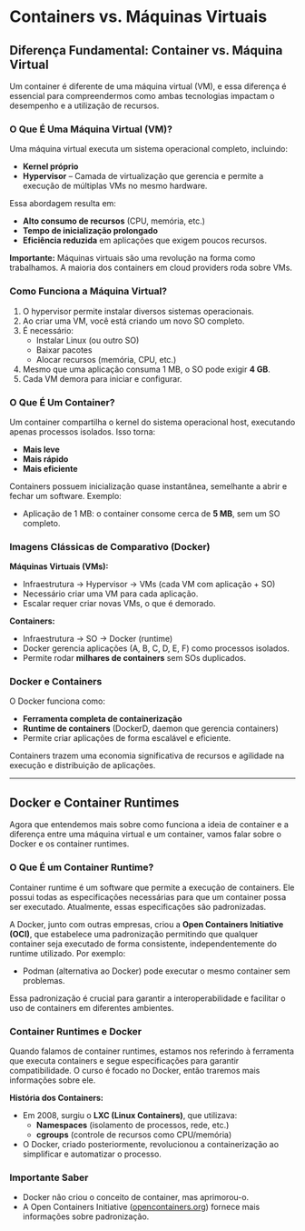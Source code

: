 # Containers vs. Máquinas Virtuais

## Diferença Fundamental: Container vs. Máquina Virtual

Um container é diferente de uma máquina virtual (VM), e essa diferença é essencial para compreendermos como ambas tecnologias impactam o desempenho e a utilização de recursos.

### O Que É Uma Máquina Virtual (VM)?

Uma máquina virtual executa um sistema operacional completo, incluindo:

- **Kernel próprio**
- **Hypervisor** – Camada de virtualização que gerencia e permite a execução de múltiplas VMs no mesmo hardware.

Essa abordagem resulta em:

- **Alto consumo de recursos** (CPU, memória, etc.)
- **Tempo de inicialização prolongado**
- **Eficiência reduzida** em aplicações que exigem poucos recursos.

**Importante:** Máquinas virtuais são uma revolução na forma como trabalhamos. A maioria dos containers em cloud providers roda sobre VMs.

### Como Funciona a Máquina Virtual?

1. O hypervisor permite instalar diversos sistemas operacionais.
2. Ao criar uma VM, você está criando um novo SO completo.
3. É necessário:
    - Instalar Linux (ou outro SO)
    - Baixar pacotes
    - Alocar recursos (memória, CPU, etc.)
4. Mesmo que uma aplicação consuma 1 MB, o SO pode exigir **4 GB**.
5. Cada VM demora para iniciar e configurar.

### O Que É Um Container?

Um container compartilha o kernel do sistema operacional host, executando apenas processos isolados. Isso torna:

- **Mais leve**
- **Mais rápido**
- **Mais eficiente**

Containers possuem inicialização quase instantânea, semelhante a abrir e fechar um software. Exemplo:

- Aplicação de 1 MB: o container consome cerca de **5 MB**, sem um SO completo.

### Imagens Clássicas de Comparativo (Docker)

**Máquinas Virtuais (VMs):**

- Infraestrutura -> Hypervisor -> VMs (cada VM com aplicação + SO)
- Necessário criar uma VM para cada aplicação.
- Escalar requer criar novas VMs, o que é demorado.

**Containers:**

- Infraestrutura -> SO -> Docker (runtime)
- Docker gerencia aplicações (A, B, C, D, E, F) como processos isolados.
- Permite rodar **milhares de containers** sem SOs duplicados.

### Docker e Containers

O Docker funciona como:

- **Ferramenta completa de containerização**
- **Runtime de containers** (DockerD, daemon que gerencia containers)
- Permite criar aplicações de forma escalável e eficiente.

Containers trazem uma economia significativa de recursos e agilidade na execução e distribuição de aplicações.

---

## Docker e Container Runtimes

Agora que entendemos mais sobre como funciona a ideia de container e a diferença entre uma máquina virtual e um container, vamos falar sobre o Docker e os container runtimes.

### O Que É um Container Runtime?

Container runtime é um software que permite a execução de containers. Ele possui todas as especificações necessárias para que um container possa ser executado. Atualmente, essas especificações são padronizadas.

A Docker, junto com outras empresas, criou a **Open Containers Initiative (OCI)**, que estabelece uma padronização permitindo que qualquer container seja executado de forma consistente, independentemente do runtime utilizado. Por exemplo:

- Podman (alternativa ao Docker) pode executar o mesmo container sem problemas.

Essa padronização é crucial para garantir a interoperabilidade e facilitar o uso de containers em diferentes ambientes.

### Container Runtimes e Docker

Quando falamos de container runtimes, estamos nos referindo à ferramenta que executa containers e segue especificações para garantir compatibilidade. O curso é focado no Docker, então traremos mais informações sobre ele.

**História dos Containers:**

- Em 2008, surgiu o **LXC (Linux Containers)**, que utilizava:
    - **Namespaces** (isolamento de processos, rede, etc.)
    - **cgroups** (controle de recursos como CPU/memória)
- O Docker, criado posteriormente, revolucionou a containerização ao simplificar e automatizar o processo.

### Importante Saber

- Docker não criou o conceito de container, mas aprimorou-o.
- A Open Containers Initiative (​[opencontainers.org](https://opencontainers.org/)​) fornece mais informações sobre padronização.